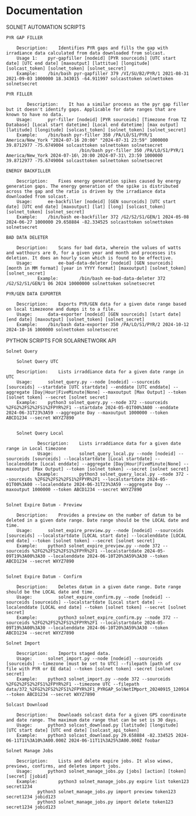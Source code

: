 # Documentation

SOLNET AUTOMATION SCRIPTS

	PYR GAP FILLER

		Description:	Identifies PYR gaps and fills the gap with irradiance data calculated from data downloaded from solcast.
		Usage 1: 	pyr-gapfiller [nodeid] [PYR sourceids] [UTC start date] [UTC end date] [maxoutput] [lattitue] [longitude] [solcast_token] [solnet_token] [solnet_secret] 
		Example: 	/bin/bash pyr-gapfiller 379 /VI/SU/B2/PYR/1 2021-08-31 2021-09-03 1000000 18.343015 -64.911997 solcasttoken solnettoken solnetsecret

	PYR FILLER

        	Description:	It has a similar process as the pyr gap filler but it doesn't identify gaps. Applicable for date ranges that are known to have no data.
		Usage:		pyr-filler [nodeid] [PYR sourceids] [Timezone from TZ Database] [Local start datetime] [Local end datetime] [max output] [latitude] [longitude] [solcast_token] [solnet_token] [solnet_secret]
		Example:	/bin/bash pyr-filler 350 /PA/LO/S1/PYR/1 America/New_York "2024-07-16 20:00" "2024-07-31 23:59" 1000000 39.8712977 -75.6749004 solcasttoken solnettoken solnetsecret
                                /bin/bash pyr-filler 350 /PA/LO/S1/PYR/1 America/New_York 2024-07-16\ 20:00 2024-07-31\ 23:59 1000000 39.8712977 -75.6749004 solcasttoken solnettoken solnetsecret

	ENERGY BACKFILLER

		Description:	Fixes energy generation spikes caused by energy generation gaps. The energy generation of the spike is distributed across the gap and the ratio is driven by the irradiance data downloaded from solcast.  
		Usage:		ee-backfiller [nodeid] [GEN sourceids] [UTC start date] [UTC end date] [maxoutput] [lat] [long] [solcast_token] [solnet_token] [solnet_secret]
		Example:	/bin/bash ee-backfiller 372 /G2/S2/S1/GEN/1 2024-05-08 2024-06-27 1000000 29.658884 -82.334525 solcasttoken solnettoken solnetsecret

	BAD DATA DELETER
		
		Description:    Scans for bad data, wherein the values of watts and watthours are 0, for a given year and month and processes its deletion. It does an hourly scan which is found to be effective. 
		Usage:          ee-bad-data-deleter [nodeid] [GEN sourceids] [month in MM format] [year in YYYY format] [maxoutput] [solnet_token] [solnet_secret]
                Example:        /bin/bash ee-bad-data-deleter 372 /G2/S2/S1/GEN/1 06 2024 10000000 solnettoken solnetsecret

	PYR/GEN DATA EXPORTER

		Description:	Exports PYR/GEN data for a given date range based on local timezeone and dumps it to a file. 
		Usage:		data-exporter [nodeid] [GEN sourceids] [start date] [end date] [maxoutput] [solnet_token] [solnet_secret]
		Example:	/bin/bash data-exporter 350 /PA/LO/S1/PYR/2 2024-10-12 2024-10-16 1000000 solnettoken solnetsecret


PYTHON SCRIPTS FOR SOLARNETWORK API

	Solnet Query 

		Solnet Query UTC

		Description:	Lists irraddiance data for a given date range in UTC
		Usage:		solnet_query.py --node [nodeid] --sourceids [sourceids] --startdate [UTC startdate] --enddate [UTC enddate] --aggregate [Day|Hour|FiveMinute|None] --maxoutput [Max Output] --token [solnet token] --secret [solnet secret]
		Example:	python3 solnet_query.py --node 372 --sourceids %2FG2%2FS2%2FS1%2FPYR%2F1 --startdate 2024-05-01T00%3A00 --enddate 2024-06-31T23%3A59 --aggregate Day --maxoutput 1000000 --token ABCD1234 --secret WXYZ7890


		Solnet Query Local

                Description:    Lists irraddiance data for a given date range in Local timezone
                Usage:          solnet_query_local.py --node [nodeid] --sourceids [sourceids] --localstartdate [Local startdate] --localenddate [Local enddate] --aggregate [Day|Hour|FiveMinute|None] --maxoutput [Max Output] --token [solnet token] --secret [solnet secret]
                Example:        python3 solnet_query_local.py --node 372 --sourceids %2FG2%2FS2%2FS1%2FPYR%2F1 --localstartdate 2024-05-01T00%3A00 --localenddate 2024-06-31T23%3A59 --aggregate Day --maxoutput 1000000 --token ABCD1234 --secret WXYZ7890


	Solnet Expire Datum - Preview

		Description:    Provides a preview on the number of datum to be deleted in a given date range. Date range should be the LOCAL date and time.
		Usage: 		solnet_expire_preview.py --node [nodeid] --sourceids [sourceids] --localstartdate [LOCAL start date] --localenddate [LOCAL end date] --token [solnet token] --secret [solnet secret]
		Example:	python3 solnet_expire_preview.py --node 372 --sourceids %2FG2%2FS2%2FS1%2FPYR%2F1 --localstartdate 2024-05-09T19%3A00%3A30 --localenddate 2024-06-10T20%3A59%3A30 --token ABCD1234 --secret WXYZ7890


	Solnet Expire Datum - Confirm

		Description:    Deletes datum in a given date range. Date range should be the LOCAL date and time.
		Usage:          solnet_expire_confirm.py --node [nodeid] --sourceids [sourceids] --localstartdate [Local start date] --localenddate [LOCAL end date] --token [solnet token] --secret [solnet secret]
		Example:        python3 solnet_expire_confirm.py --node 372 --sourceids %2FG2%2FS2%2FS1%2FPYR%2F1 --localstartdate 2024-05-09T19%3A00%3A30 --localenddate 2024-06-10T20%3A59%3A30 --token ABCD1234 --secret WXYZ7890

	Solnet Import

		Description:    Imports staged data.
		Usage:		solnet_import.py --node [nodeid] --sourceids [sourceids] --timezone [must be set to UTC] --filepath [path of csv file with PYR or EE data] --token [solnet token] -secret [solnet secret]
		Example: 	python3 solnet_import.py --node 372 --sourceids %2FG2%2FS2%2FS1%2FPYR%2F1 --timezone UTC --filepath data/372_%2FG2%2FS2%2FS1%2FPYR%2F1_PYRGAP_SolNetIMport_20240915_120914.csv --token ABCD1234 --secret WXYZ7890

	Solcast Download
		
		Description:	Downloads solcast data for a given GPS coordinate and date range. The maximum date range that can be set is 30 days.
		Usage:		python3 solcast_download.py [latitude] [longitude] [UTC start date] [UTC end date] [solcast_api_token]
		Example:	python3 solcast_download.py 29.658884 -82.334525 2024-06-11T11%3A10%3A00.000Z 2024-06-11T11%3A25%3A00.000Z foobar

	Solnet Manage Jobs
		
		Description:	Lists and delete expire jobs. It also wiews, previews, confirms, and deletes import jobs.   
		Usage:		python3 solnet_manage_jobs.py [jobs] [action] [token] [secret] [jobid]
		Example:        python3 solnet_manage_jobs.py expire list token123 secret1234 
				python3 solnet_manage_jobs.py import preview token123 secret1234 jobid123
				python3 solnet_manage_jobs.py import delete token123 secret1234 jobid123

